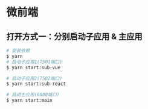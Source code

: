 # 微前端

## 打开方式一：分别启动子应用 & 主应用

```sh
# 安装依赖
$ yarn
# 启动子应用1(7501端口)
$ yarn start:sub-vue
```

```sh
# 启动子应用2(7502端口)
$ yarn start:sub-react
```


```sh
# 启动主应用(8080端口)
$ yarn start:main
```
